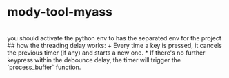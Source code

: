 # mody-tool-myass
<br/>
you should activate the python env to has the separated env for the project
<br/>
## how the threading delay works:
+ Every time a key is pressed, it cancels the previous timer (if any) and starts a new one.
* If there's no further keypress within the debounce delay, the timer will trigger the `process_buffer` function.